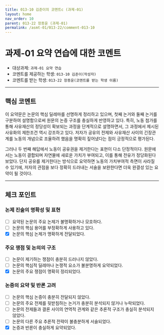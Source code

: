 ```yaml
---
title: 013-10 김준이의 코멘트c (과제-01) 
layout: home
nav_order: 10
parent: 013-22 장종윤 (과제-01)
permalink: /asmt-01/013-22/comment-013-10
---
```


# 과제-01 요약 연습에 대한 코멘트

- 대상과제: `과제-01 요약 연습`
- 코멘트를 제공하는 학생: `013-10 김준이(작성자)` 
- 코멘트를 받는 학생: `013-22 장종윤(코멘트를 받는 학생 이름)` 

---

## 핵심 코멘트

이 요약문은 논문의 핵심 딜레마를 선명하게 정리하고 있으며, 첫째 논거와 둘째 논거를 구분하여 설명함으로써 원문의 논증 구조를 충실하게 반영하고 있다. 특히, 노동 첨가를 통해 사유재산의 정당성이 확보되는 과정을 단계적으로 설명하면서, 그 과정에서 제시된 사유화의 제한조건 역시 강조하고 있다. 저자가 공유의 전제와 사유재산 사이의 긴장관계를 노동의 개념으로 조율하려 했음을 명확히 짚어냈다는 점이 긍정적으로 평가된다.

그러나 두 번째 해답에서 노동이 공유권을 제거한다는 표현이 다소 단정적이다. 원문에서는 노동이 결합되며 자연물에 새로운 가치가 부여되고, 이를 통해 전유가 정당화된다 보았다. 단지 공유를 제거한다는 방식으로 요약하면 노동의 가치부여적 측면이 사라질 수 있기에, 저자의 관점을 보다 정확히 드러내는 서술을 보완한다면 더욱 완결성 있는 요약이 될 것이다.

---

## 체크 포인트

### 논제 진술의 명확성 및 표현  
- [ ] 요약된 논문의 주요 논제가 불명확하거나 모호하다.  
- [ ] 논문의 핵심 용어를 부정확하게 사용하고 있다.  
- [x] 논문의 핵심 논제가 명확하게 전달되었다.  

### 주요 쟁점 및 논의의 구조  
- [ ] 논문이 제기하는 쟁점이 충분히 드러나지 않았다.  
- [ ] 논문의 핵심적 딜레마나 논쟁적 요소가 불분명하게 요약되었다.  
- [x] 논문의 주요 쟁점이 명확히 정리되었다.  

### 논증의 요약 및 반론 고려  
- [ ] 논문의 핵심 논증이 충분히 전달되지 않았다.  
- [ ] 논문의 주요 전제를 뒷받침하는 논거가 충분히 분석되지 않거나 누락되었다.  
- [ ] 논문의 전제들과 결론 사이의 연역적 관계와 같은 추론적 구조가 충실히 분석되지 않았다.  
- [ ] 논문의 다른 주요 추론적 전략이 불충분하게 서술되었다.
- [x] 논증과 반론이 충실하게 요약되었다. 